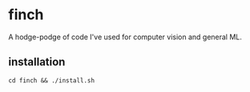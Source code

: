 # finch
A hodge-podge of code I've used for computer vision and general ML.

## installation

    cd finch && ./install.sh

